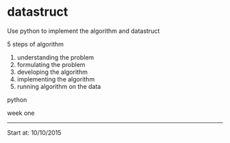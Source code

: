 # datastruct
Use python to implement the algorithm and datastruct

5 steps of algorithm

1. understanding the problem
2. formulating the problem
3. developing the algorithm
4. implementing the algorithm
5. running algorithm on the data

python

week one

---

Start at: 10/10/2015
